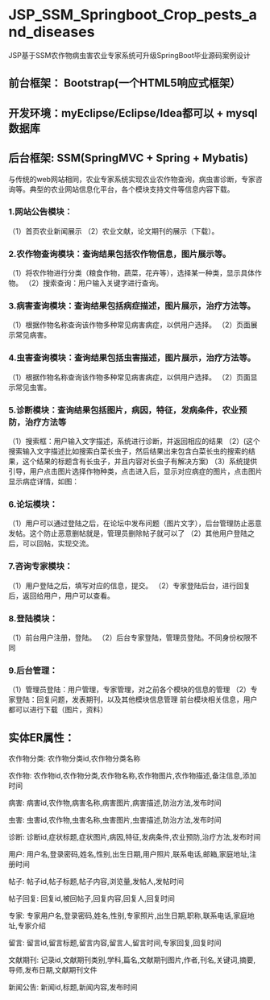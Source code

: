 # JSP_SSM_Springboot_Crop_pests_and_diseases
JSP基于SSM农作物病虫害农业专家系统可升级SpringBoot毕业源码案例设计
## 前台框架： Bootstrap(一个HTML5响应式框架）
## 开发环境：myEclipse/Eclipse/Idea都可以 + mysql数据库
## 后台框架: SSM(SpringMVC + Spring + Mybatis) 
与传统的web网站相同，农业专家系统实现农业农作物查询，病虫害诊断，专家咨询等。典型的农业网站信息化平台，各个模块支持文件等信息内容下载。
### 1.网站公告模块： 
（1）首页农业新闻展示
（2）农业文献，论文期刊的展示（下载）。
### 2.农作物查询模块：查询结果包括农作物信息，图片展示等。
（1）将农作物进行分类（粮食作物，蔬菜，花卉等），选择某一种类，显示具体作物。
（2）搜索查询：用户输入关键字进行查询。 
### 3.病害查询模块：查询结果包括病症描述，图片展示，治疗方法等。
（1）根据作物名称查询该作物多种常见病害病症，以供用户选择。
（2）页面展示常见病害。
### 4.虫害查询模块：查询结果包括虫害描述，图片展示，治疗方法等。
（1）根据作物名称查询该作物多种常见病害病症，以供用户选择。
（2）页面显示常见虫害。
### 5.诊断模块：查询结果包括图片，病因，特征，发病条件，农业预防，治疗方法等
（1）搜索框：用户输入文字描述，系统进行诊断，并返回相应的结果
（2）(这个搜索输入文字描述比如搜索白菜长虫子，然后结果出来包含白菜长虫的搜索的结果，这个结果的标题含有长虫子，并且内容对长虫子有解决方案)
（3）系统提供引导，用户点击图片选择作物种类，点击进入后，显示对应病症的图片，点击图片显示病症详情，如图：
### 6.论坛模块：
（1）用户可以通过登陆之后，在论坛中发布问题（图片文字），后台管理防止恶意发帖。这个防止恶意删帖就是，管理员删除帖子就可以了
（2）其他用户登陆之后，可以回帖，实现交流。
### 7.咨询专家模块：
（1）用户登陆之后，填写对应的信息，提交。
（2）专家登陆后台，进行回复后，返回给用户，用户可以查看。
### 8.登陆模块：
（1）前台用户注册，登陆。
（2）后台专家登陆，管理员登陆。不同身份权限不同
### 9.后台管理：
（1）管理员登陆：用户管理，专家管理，对之前各个模块的信息的管理
（2）专家登陆：回复问题，发表期刊，以及其他模块信息管理
前台模块相关信息，用户都可以进行下载（图片，资料）
## 实体ER属性：
农作物分类: 农作物分类id,农作物分类名称

农作物: 农作物id,农作物分类,农作物名称,农作物图片,农作物描述,备注信息,添加时间

病害: 病害id,农作物,病害名称,病害图片,病害描述,防治方法,发布时间

虫害: 虫害id,农作物,虫害名称,虫害图片,虫害描述,防治方法,发布时间

诊断: 诊断id,症状标题,症状图片,病因,特征,发病条件,农业预防,治疗方法,发布时间

用户: 用户名,登录密码,姓名,性别,出生日期,用户照片,联系电话,邮箱,家庭地址,注册时间

帖子: 帖子id,帖子标题,帖子内容,浏览量,发帖人,发帖时间

帖子回复: 回复id,被回帖子,回复内容,回复人,回复时间

专家: 专家用户名,登录密码,姓名,性别,专家照片,出生日期,职称,联系电话,家庭地址,专家介绍

留言: 留言id,留言标题,留言内容,留言人,留言时间,专家回复,回复时间

文献期刊: 记录id,文献期刊类别,学科,篇名,文献期刊图片,作者,刊名,关键词,摘要,导师,发布日期,文献期刊文件

新闻公告: 新闻id,标题,新闻内容,发布时间

